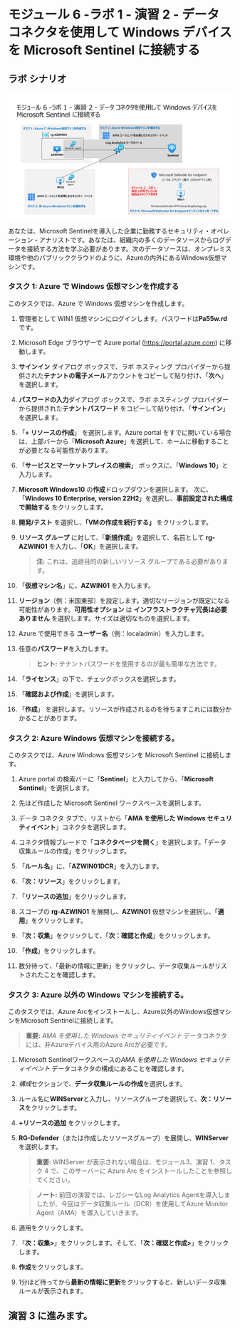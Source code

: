 # モジュール 6 -ラボ 1 - 演習 2 - データ コネクタを使用して Windows デバイスを Microsoft Sentinel に接続する

## ラボ シナリオ

![Lab overview.](../Media/SC-200-Lab_Diagrams_Mod6_L1_Ex2.png)

あなたは、Microsoft Sentinelを導入した企業に勤務するセキュリティ・オペレーション・アナリストです。あなたは、組織内の多くのデータソースからログデータを接続する方法を学ぶ必要があります。次のデータソースは、オンプレミス環境や他のパブリッククラウドのように、Azureの内外にあるWindows仮想マシンです。

### タスク 1: Azure で Windows 仮想マシンを作成する

このタスクでは、Azure で Windows 仮想マシンを作成します。

1. 管理者として WIN1 仮想マシンにログインします。パスワードは**Pa55w.rd** です。  

2. Microsoft Edge ブラウザーで Azure portal (https://portal.azure.com) に移動します。

3. **サインイン** ダイアログ ボックスで、ラボ ホスティング プロバイダーから提供された**テナントの電子メール**アカウントをコピーして貼り付け、「**次へ**」を選択します。

4. **パスワードの入力**ダイアログ ボックスで、ラボ ホスティング プロバイダーから提供された**テナントパスワード** をコピーして貼り付け、「**サインイン**」を選択します。

5. 「**+ リソースの作成**」 を選択します。Azure portal をすでに開いている場合は、上部バーから「**Microsoft Azure**」を選択して、ホームに移動することが必要となる可能性があります。

6. 「**サービスとマーケットプレイスの検索**」 ボックスに、「**Windows 10**」と入力します。 

7. **Microsoft Windows10** の**作成**ドロップダウンを選択します。  次に、「**Windows 10 Enterprise, version 22H2**」を選択し、**事前設定された構成で開始する** をクリックします。

8. **開発/テスト** を選択し、**「VMの作成を続行する」** をクリックします。

9.  **リソース グループ** に対して、「**新規作成**」を選択して、名前として **rg-AZWIN01** を入力し、「**OK**」を選択します。

    > **注:** これは、追跡目的の新しいリソース グループである必要があります。  

10. 「**仮想マシン名**」に、**AZWIN01** を入力します。

11. **リージョン**（例：米国東部）を設定します。適切なリージョンが既定になる可能性があります。**可用性オプション** は **インフラストラクチャ冗長は必要ありません** を選択します。サイズは適切なものを選択します。

12. Azure で使用できる **ユーザー名**（例：localadmin）を入力します。

13. 任意の**パスワード**を入力します。 

    > **ヒント:** テナントパスワードを使用するのが最も簡単な方法です。

14. 「**ライセンス**」の下で、チェックボックスを選択します。

15. 「**確認および作成**」を選択します。

16. 「**作成**」 を選択します。リソースが作成されるのを待ちますこれには数分かかることがあります。

### タスク 2: Azure Windows 仮想マシンを接続する。

このタスクでは、Azure Windows 仮想マシンを Microsoft Sentinel に接続します。

1. Azure portal の検索バーに「**Sentinel**」と入力してから、「**Microsoft Sentinel**」を選択します。

2. 先ほど作成した Microsoft Sentinel ワークスペースを選択します。

3. データ コネクタ タブで、リストから「**AMA を使用した Windows セキュリティイベント**」コネクタを選択します。

4. コネクタ情報ブレードで「**コネクタページを開く**」を選択します。「データ収集ルールの作成」をクリックします。

5. 「**ルール名**」に、「**AZWIN01DCR**」を入力します。

6. 「**次：リソース**」をクリックします。

7. 「**リソースの追加**」をクリックします。

8. スコープの **rg-AZWIN01** を展開し、**AZWIN01** 仮想マシンを選択し、「**適用**」をクリックします。

9. 「**次：収集**」をクリックして、「**次：確認と作成**」をクリックします。

10. 「**作成**」をクリックします。

11. 数分待って、「最新の情報に更新」をクリックし、データ収集ルールがリストされたことを確認します。

### タスク 3: Azure 以外の Windows マシンを接続する。

このタスクでは、Azure Arcをインストールし、Azure以外のWindows仮想マシンをMicrosoft Sentinelに接続します。

>**重要:** *AMA を使用した Windows セキュリティイベント* データコネクタには、非Azureデバイス用のAzure Arcが必要です。

1. Microsoft Sentinelワークスペースの*AMA を使用した Windows セキュリティイベント* データコネクタの構成にあることを確認します。

1. *構成*セクションで、**データ収集ルールの作成**を選択します。

1. ルール名に**WINServer**と入力し、リソースグループを選択して、**次：リソース**をクリックします。

1. **+リソースの追加** をクリックします。

1. **RG-Defender**（または作成したリソースグループ）を展開し、**WINServer** を選択します。

    >**重要:** WINServer が表示されない場合は、モジュール3、演習 1、タスク 4 で、このサーバーに Azure Arc をインストールしたことを参照してください。

    >**ノート:** 前回の演習では、レガシーなLog Analytics Agentを導入しましたが、今回はデータ収集ルール（DCR）を使用してAzure Monitor Agent（AMA）を導入していきます。

1. 適用をクリックします。

1. 「**次：収集>**」をクリックします。そして、「**次：確認と作成>**」をクリックします。

1. **作成**をクリックします。

1. 1分ほど待ってから**最新の情報に更新**をクリックすると、新しいデータ収集ルールが表示されます。

## 演習 3 に進みます。






<!--
### タスク 3: 非 Azure Windows マシンを接続する。

このタスクでは、非 Azure Windows 仮想マシンを Microsoft Sentinel に接続します。

1. 管理者として WIN2 仮想マシンにログインします。パスワードは**Pa55w.rd** です。  

2. Microsoft Edge ブラウザーを開きます。

3. ブラウザーを開き、以前のラボで使用していた資格情報を使用して、https://portal.azure.com で Azure portral にログインします。

4. Azureポータルの検索ウインドウで、「**Arc**」と入力して、「**Azure Arc**」を選択します。

5. 「インフスラストラクチャ」セクションの「サーバー」を選択します。

6. 「+ 追加」をクリックします。

7. 「単一サーバーの追加」セクションの「スクリプトの生成」をクリックします。

8. 「次へ」をクリックし、「リソースの詳細」タブに移動します。

9. **リソースグループ** を選択します。（例：RG-Defender）

10. 「次へ」をクリックし、タグには何も入力せずそのままの状態を維持します。

11. 「次へ」をクリックし、「スクリプトのダウンロードと実行」タブに移動します。

12. 「**スクリプト**」のコピーをクリックします。

13. Windows のスタートボタンを右クリックして、**Windows PowerShell (管理者)** をクリックします。

14. 「cd C:\Users\Admin\Downloads」を入力します。

15. **Set-ExecutionPolicy -ExecutionPolicy Unrestricted** を入力しEnterキーを押します。

16. 「すべてにはい」の場合は **A** を入力し、Enterキーを押します。

17. コピーしたスクリプトを入力し、実行します。(数分待つ必要があります）

18. スクリプトの進行中に、Auzre アカウントが要求たら既存のアカウントを選択します。ブラウザの別ウィンドウが起動し、「Authentication cmplete」が表示されます。

19. 「**Azure Arcを使用してサーバーを追加**」を閉じます。

20. 「**サーバー**」に **WIN2** サーバー名が表示されるまで「**更新**」を選択します。

21. Microsoft Sentinel に移動します。

22. 「データコネクタ」で「AMA を使用した Windows セキュリティ イベント」を選択します。

23. すでに作成してあるDCR「AZWIN01DCR」の編集ボタンクリックします。

24. 「次：リソース」をクリックします。

25. 「リソースの追加」をクリックします。

26. 「RG-Defender」を展開し、「WIN2」をチェックし、「適用」をクリックします。

27. 「次：収集」をクリックします。

28. 「次：確認と作成」をクリックします。

29. 「作成」をクリックします。

### タスク 4: Sysmonログをインストールして収集します。

このタスクでは、Sysmonログをインストールして収集します。

引き続きWIN2 仮想マシンに接続する必要があります。次の手順では、既定構成でSysmonをインストールします。実稼働マシンで使用する Sysmon のコミュニティベースの構成を調査する必要があります。

1. ブラウザーで新しいタブを開き、https://docs.microsoft.com/sysinternals/downloads/sysmon に移動します

2. 「**Sysmon のダウンロード**」を選択して、ページから Sysmon をダウンロードします。

3. **Sysmon.zip** にカーソルを合わせ、フォルダ－ アイコンを選択します。ダウンロードしたファイルを右クリックして、「**すべて展開...**」を選択し、「**ファイルを下のフォルダーに展開する**」の下で、「**C:\Sysmon**」と入力して、「**展開**」を選択します。 

4. Windows の WIN2 タスクバーの検索ボックスに **command** を入力します。  検索結果には、コマンド プロンプト アプリが表示されます。  コマンド プロンプト アプリを右クリックし、「**管理者として実行**」 を選択します。「**はい**」を選択して、表示されるユーザー アカウント制御ウィンドウで、アプリの実行を許可します。

5. **cd \sysmon** と入力します

6. **notepad sysmon.xml** と入力して、新しいファイルを作成します。「**はい**」を選択して、ファイルの作成を確認します。

7. ブラウザーで新しいタブを開き、https://github.com/SwiftOnSecurity/sysmon-config/blob/master/sysmonconfig-export.xml に移動します

8. 「**Raw**」ボタンを選択し、そのファイルの内容を Github から作成した sysmon.xml メモ帳ファイルにコピーします。「**ファイル**」を選択してから、「**保存**」を選択して、ファイルを保存します。

9. コマンド プロンプトで次のように入力し、Enter キーを押します。
    ```cmd
    sysmon.exe -accepteula -i sysmon.xml
    ```

> **注:**  「構成ファイルが検証されました」および「Sysmon が開始されました」というメッセージが出力に表示されることを確認します。そうならない場合は、データが適切にコピーされ、sysmon.xml が保存されていることを確認します。

10. ブラウザで、https：//portal.azure.com のAzureポータルに戻ります 

11. Azure portal の検索バーに、「**Sentinel**」と入力してから、「**Microsoft Sentinel**」を選択し、以前に作成した Microsoft Sentinel ワークスペースを作成します。

12. Microsoft Sentinelで、構成領域から「**設定**」を選択し、「**ワークスペース設定 >**」タブを選択します

13. Microsoft Sentinel ワークスペースが選択されていることを確認してください。

14. 「設定」フィールドの「**エージェント構成**」を選択します。

15. 「**Windows イベントログ**」タブを選択します。

16. 「**Windows イベントログの追加**」ボタンを選択します。

17. ログ名フィールドに「**Microsoft-Windows-Sysmon/Operational**」と入力します。

18. 「**適用**」を選択します。

### タスク 5: Microsoft Defender for Endpoint ディバイスをオンボードする。

このタスクでは、デバイスを Microsoft Defender for Endpoint にオンボードします。

> **重要:** このコースの最初のモジュールでラボを完了し、仮想マシンを保存した場合は、すでにこのタスクを実行しています。  そのラボ演習と同じ仮想マシンを使用している場合は、このタスクをスキップできます。

1. 管理者として WIN1 仮想マシンにログインします。パスワードは**Pa55w.rd** です。  

2. Microsoft Edge ブラウザーで、Microsoft 365 Defender ポータル (https://security.microsoft.com) にアクセスし、現在ポータルにいない場合は、**テナントの電子メール**資格情報を使用してログインします。

3. 左側のメニュー バーから 「**設定**」 を選択し、「設定」 ページから 「**エンドポイント**」 を選択します。

4. デバイス管理セクションで 「**オンボーディング**」を選択します。

5. 「**パッケージのダウンロード**」を選択します。

6. ダウンロードした.zipファイルを解凍します。

7. **管理者**としてWindowsコマンドプロンプトを実行し、表示されるユーザーアカウント制御プロンプトに同意します。

8. 管理者として抽出したばかりの WindowsDefenderATPLocalOnboardingScript.cmd ファイルを実行します。
 
> **注** 既定では、ファイルは c：\users\admin\downloads ディレクトリにあります。スクリプトの質問に対して「Y」と回答します。 

9. ポータルの「オンボーディング」ページで、検出テスト スクリプトをコピーしてオープン コマンド ウィンドウで実行します。  新しい **管理者: コマンド プロンプト** ウィンドウを開く必要があるかもしれません。Windows 検索バーで「**CMD**」と入力し、「**管理者として実行**」 を選択します。

10. 「エンドポイント」 領域の Microsoft 365 Defender ポータルで、「**デバイス インベントリ**」 を選択します。お使いになっているデバイスがリストに表示されます。
--!>

